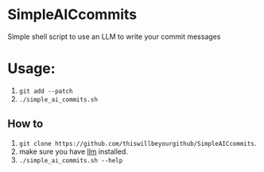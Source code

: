 # SimpleAICcommits
Simple shell script to use an LLM to write your commit messages

# Usage:
1. `git add --patch`
2. `./simple_ai_commits.sh`

## How to
1. `git clone https://github.com/thiswillbeyourgithub/SimpleAICcommits`.
2. make sure you have [llm](https://github.com/simonw/llm) installed.
3. `./simple_ai_commits.sh --help`
